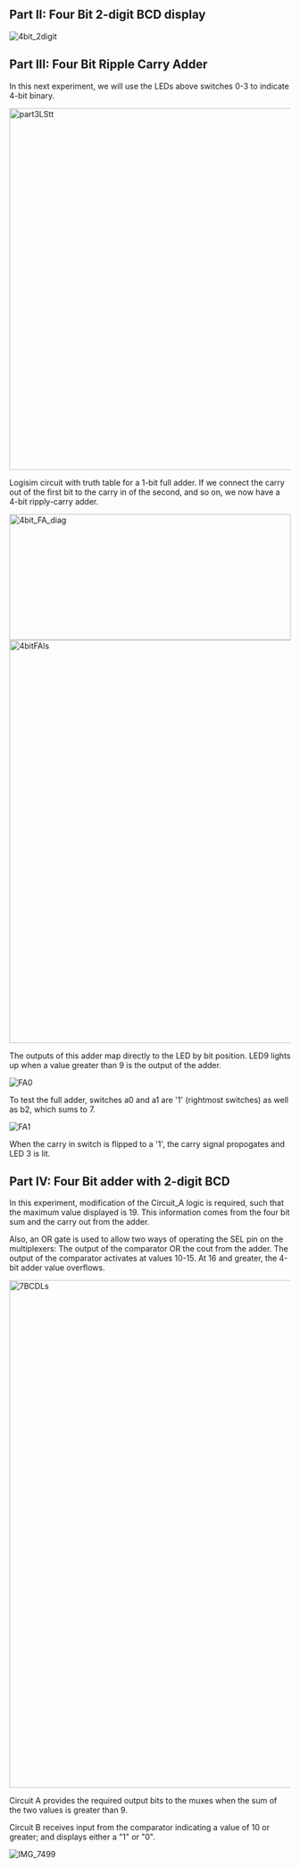 
## Part II: Four Bit 2-digit BCD display

![4bit_2digit](https://github.com/user-attachments/assets/f99ad875-e907-484e-b634-bbe7bd48c5e2)


## Part III: Four Bit Ripple Carry Adder

In this next experiment, we will use the LEDs above switches 0-3 to indicate 4-bit binary.

<img width="700" height="647" alt="part3LStt" src="https://github.com/user-attachments/assets/c761fa33-f4aa-4fe8-91c4-f5b5827bcd1a" />

Logisim circuit with truth table for a 1-bit full adder.  If we connect the carry out of the first bit to the carry in of the second, and so on, we now have a 4-bit ripply-carry adder.


<img width="504" height="225" alt="4bit_FA_diag" src="https://github.com/user-attachments/assets/627aa530-933d-4cb3-95be-73dce46ebb01" />




<img width="600" height="721" alt="4bitFAls" src="https://github.com/user-attachments/assets/5f207b04-f41a-4771-8557-828d7ab4cba5" />

The outputs of this adder map directly to the LED by bit position. LED9 lights up when a value greater than 9 is the output of the adder.




![FA0](https://github.com/user-attachments/assets/86b19fb1-87fd-4f1a-b10a-e4919a4e58c4)

To test the full adder, switches a0 and a1 are '1' (rightmost switches) as well as b2, which sums to 7.


![FA1](https://github.com/user-attachments/assets/83bb8e77-5dff-4e5d-a76f-96a93e379031)

When the carry in switch is flipped to a '1', the carry signal propogates and LED 3 is lit.


## Part IV: Four Bit adder with 2-digit BCD 
In this experiment, modification of the Circuit_A logic is required, such that the maximum value displayed is 19. This information comes from the four bit sum and the carry out from the adder.

Also, an OR gate is used to allow two ways of operating the SEL pin on the multiplexers: The output of the comparator OR the cout from the adder. The output of the comparator activates at values 10-15. At 16 and greater, the 4-bit adder value overflows. 


<img width="1000" height="908" alt="7BCDLs" src="https://github.com/user-attachments/assets/c1634caa-17f7-4879-a2ef-51d1191bec3b" />

Circuit A provides the required output bits to the muxes when the sum of the two values is greater than 9.

Circuit B receives input from the comparator indicating a value of 10 or greater; and displays either a "1" or "0".

![IMG_7499](https://github.com/user-attachments/assets/70157944-532c-4d0d-9c17-fc9aef58dc42)




